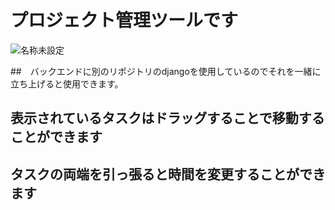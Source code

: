 # プロジェクト管理ツールです
![名称未設定](https://github.com/fukashin/taskmanagementkun/assets/55280398/856c900b-a6f4-4796-b21f-375afacb8d58)

##　バックエンドに別のリポジトリのdjangoを使用しているのでそれを一緒に立ち上げると使用できます。

## 表示されているタスクはドラッグすることで移動することができます
## タスクの両端を引っ張ると時間を変更することができます
